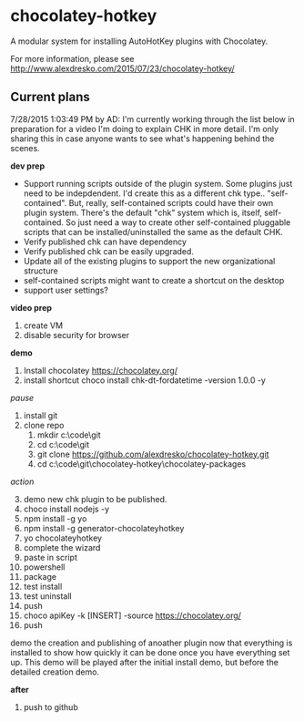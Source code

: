 # chocolatey-hotkey
A modular system for installing AutoHotKey plugins with Chocolatey.

For more information, please see http://www.alexdresko.com/2015/07/23/chocolatey-hotkey/

Current plans
-------
7/28/2015 1:03:49 PM by AD:   I'm currently working through the list below in preparation for a video I'm doing to explain CHK in more detail.  I'm only sharing this in case anyone wants to see what's happening behind the scenes. 

**dev prep**



* Support running scripts outside of the plugin system. Some plugins just need to be indepdendent. I'd create this as a different chk type.. "self-contained". But, really, self-contained scripts could have their own plugin system. There's the default "chk" system which is, itself, self-contained. So just need a way to create other self-contained pluggable scripts that can be installed/uninstalled the same as the default CHK. 
* Verify published chk can have dependency
* Verify published chk can be easily upgraded. 
* Update all of the existing plugins to support the new organizational structure
* self-contained scripts might want to create a shortcut on the desktop
* support user settings? 

**video prep**
1. create VM
2. disable security for browser

**demo**

1. Install chocolatey
	https://chocolatey.org/
2. install shortcut
	choco install chk-dt-fordatetime -version 1.0.0 -y

*pause*

1. install git
2. clone repo
	1. mkdir c:\code\git
	2. cd c:\code\git
	3. git clone https://github.com/alexdresko/chocolatey-hotkey.git
	4. cd c:\code\git\chocolatey-hotkey\chocolatey-packages

*action*

3. demo new chk plugin to be published. 
4. choco install nodejs -y
5. npm install -g yo
6. npm install -g generator-chocolateyhotkey
7. yo chocolateyhotkey
8. complete the wizard
9. paste in script
10. powershell
11. package
12. test install
13. test uninstall
14. push
15. choco apiKey -k [INSERT] -source https://chocolatey.org/
16. push

demo the creation and publishing of anoather plugin now that everything is installed to show how quickly it can be done once you have everything set up. This demo will be played after the initial install demo, but before the detailed creation demo. 

**after**

1. push to github


